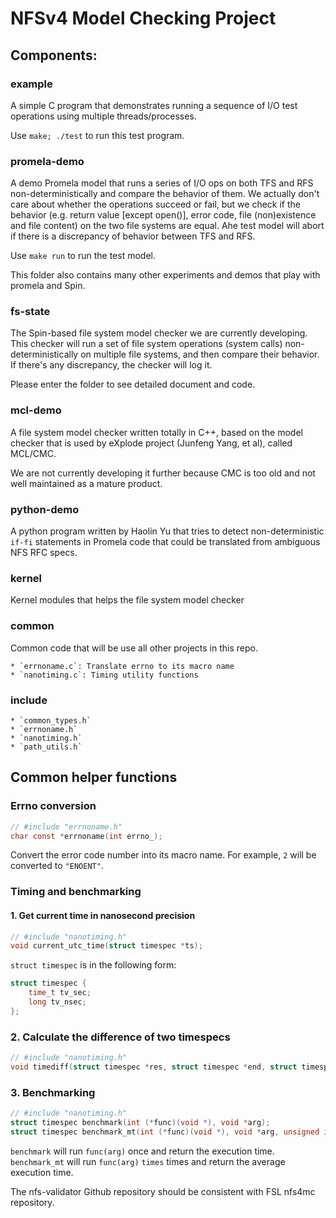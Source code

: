 # NFSv4 Model Checking Project

## Components:

### example

A simple C program that demonstrates running a sequence of I/O test
operations using multiple threads/processes.

Use `make; ./test` to run this test program.

### promela-demo

A demo Promela model that runs a series of I/O ops on both TFS
and RFS non-deterministically and compare the behavior of them. We
actually don't care about whether the operations succeed or fail, but
we check if the behavior (e.g. return value [except open()], error code,
file (non)existence and file content) on the two file systems are equal.
Ahe test model will abort if there is a discrepancy of behavior between
TFS and RFS.

Use `make run` to run the test model.

This folder also contains many other experiments and demos that play
with promela and Spin.

### fs-state

The Spin-based file system model checker we are currently developing.
This checker will run a set of file system operations (system calls)
non-deterministically on multiple file systems, and then compare their
behavior. If there's any discrepancy, the checker will log it.

Please enter the folder to see detailed document and code.

### mcl-demo

A file system model checker written totally in C++, based on the model
checker that is used by eXplode project (Junfeng Yang, et al), called
MCL/CMC.

We are not currently developing it further because CMC is too old and not
well maintained as a mature product.

### python-demo

A python program written by Haolin Yu that tries to detect non-deterministic
`if-fi` statements in Promela code that could be translated from ambiguous
NFS RFC specs.

### kernel

Kernel modules that helps the file system model checker

### common

Common code that will be use all other projects in this repo.

    * `errnoname.c`: Translate errno to its macro name
    * `nanotiming.c`: Timing utility functions

### include

    * `common_types.h`
    * `errnoname.h`
    * `nanotiming.h`
    * `path_utils.h`

## Common helper functions

### Errno conversion

```c
// #include "errnoname.h"
char const *errnoname(int errno_);
```

Convert the error code number into its macro name. For example, `2` will be
converted to `"ENOENT"`.

### Timing and benchmarking

#### 1. Get current time in nanosecond precision

```c
// #include "nanotiming.h"
void current_utc_time(struct timespec *ts);
```

`struct timespec` is in the following form:

```c
struct timespec {
    time_t tv_sec;
    long tv_nsec;
};
```

### 2. Calculate the difference of two timespecs

```c
// #include "nanotiming.h"
void timediff(struct timespec *res, struct timespec *end, struct timespec *start);
```

### 3. Benchmarking

```c
// #include "nanotiming.h"
struct timespec benchmark(int (*func)(void *), void *arg);
struct timespec benchmark_mt(int (*func)(void *), void *arg, unsigned int times);
```

`benchmark` will run `func(arg)` once and return the execution time.
`benchmark_mt` will run `func(arg)` `times` times and return the average
execution time.

The nfs-validator Github repository should be consistent with FSL nfs4mc repository. 

